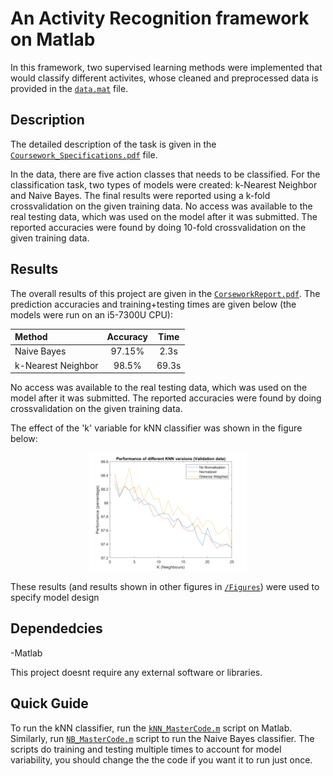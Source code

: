 # An Activity Recognition framework on Matlab

In this framework, two supervised learning methods were implemented that would classify different activites, whose cleaned and preprocessed data is provided in the [`data.mat`](data.mat) file.

## Description

The detailed description of the task is given in the [`Coursework_Specifications.pdf`](Coursework_Specifications.pdf) file. 

In the data, there are five action classes that needs to be classified. For the classification task, two types of models were created: k-Nearest Neighbor and Naive Bayes. The final results were reported using a k-fold crossvalidation on the given training data. No access was available to the real testing data, which was used on the model after it was submitted. The reported accuracies were found by doing 10-fold crossvalidation on the given training data.

## Results

The overall results of this project are given in the [`CorseworkReport.pdf`](CorseworkReport.pdf). The prediction accuracies and training+testing times are given below (the models were run on an i5-7300U CPU):

| Method | Accuracy | Time |
|:-------|:-------:|:-------:|
| Naive Bayes| 97.15% | 2.3s |
| k-Nearest Neighbor | 98.5% | 69.3s|

No access was available to the real testing data, which was used on the model after it was submitted. The reported accuracies were found by doing crossvalidation on the given training data.

The effect of the 'k' variable for kNN classifier was shown in the figure below:

<p align="center"><img src="Figures/Validation plot.png" width="50%" alt="" /></p>

These results (and results shown in other figures in [`/Figures`](/Figures)) were used to specify model design

## Dependedcies

-Matlab

This project doesnt require any external software or libraries.

## Quick Guide

To run the kNN classifier, run the [`kNN_MasterCode.m`](kNN_MasterCode.m) script on Matlab. Similarly, run [`NB_MasterCode.m`](NB_MasterCode.m) script to run the Naive Bayes classifier. The scripts do training and testing multiple times to account for model variability, you should change the the code if you want it to run just once.
